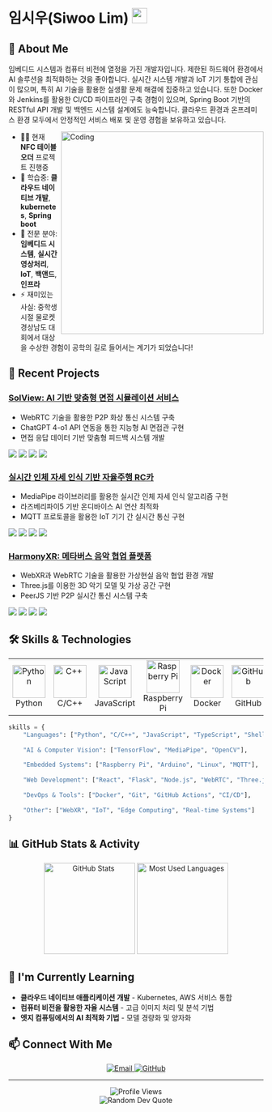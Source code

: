 # 임시우(Siwoo Lim) <img src="https://media.giphy.com/media/hvRJCLFzcasrR4ia7z/giphy.gif" width="30px"/>

## 💫 About Me

임베디드 시스템과 컴퓨터 비전에 열정을 가진 개발자입니다. 제한된 하드웨어 환경에서 AI 솔루션을 최적화하는 것을 좋아합니다. 실시간 시스템 개발과 IoT 기기 통합에 관심이 많으며, 특히 AI 기술을 활용한 실생활 문제 해결에 집중하고 있습니다.
또한 Docker와 Jenkins를 활용한 CI/CD 파이프라인 구축 경험이 있으며, Spring Boot 기반의 RESTful API 개발 및 백엔드 시스템 설계에도 능숙합니다. 클라우드 환경과 온프레미스 환경 모두에서 안정적인 서비스 배포 및 운영 경험을 보유하고 있습니다.

<img align="right" alt="Coding" width="400" src="https://media.giphy.com/media/v1.Y2lkPTc5MGI3NjExNmVhaGlrc2lrYXprM3N1ZnJxZ2R0ZzEyaXJ4bzlkazYzeWY5aHNpaCZlcD12MV9pbnRlcm5hbF9naWZfYnlfaWQmY3Q9Zw/qgQUggAC3Pfv687qPC/giphy.gif">

- 👨‍💻 현재 **NFC 테이블 오더** 프로젝트 진행중
- 🌱 학습중: **클라우드 네이티브 개발**, **kubernetes**, **Spring boot**
- 💬 전문 분야: **임베디드 시스템**, **실시간 영상처리**, **IoT**, **백앤드**, **인프라**
- ⚡ 재미있는 사실: 중학생 시절 물로켓 경상남도 대회에서 대상을 수상한 경험이 공학의 길로 들어서는 계기가 되었습니다!

## 🚀 Recent Projects

### [SolView: AI 기반 맞춤형 면접 시뮬레이션 서비스](https://github.com/sol-view/solview)
- WebRTC 기술을 활용한 P2P 화상 통신 시스템 구축
- ChatGPT 4-o1 API 연동을 통한 지능형 AI 면접관 구현
- 면접 응답 데이터 기반 맞춤형 피드백 시스템 개발
<p><img src="https://img.shields.io/badge/React-61DAFB?style=flat-square&logo=react&logoColor=black"/> <img src="https://img.shields.io/badge/Spring Boot-6DB33F?style=flat-square&logo=springboot&logoColor=white"/> <img src="https://img.shields.io/badge/WebRTC-333333?style=flat-square&logo=webrtc&logoColor=white"/> <img src="https://img.shields.io/badge/OpenAI-412991?style=flat-square&logo=openai&logoColor=white"/></p>

### [실시간 인체 자세 인식 기반 자율주행 RC카](https://github.com/lim-siwoo/RcAct_RcCar)
- MediaPipe 라이브러리를 활용한 실시간 인체 자세 인식 알고리즘 구현
- 라즈베리파이5 기반 온디바이스 AI 연산 최적화
- MQTT 프로토콜을 활용한 IoT 기기 간 실시간 통신 구현
<p><img src="https://img.shields.io/badge/Python-3776AB?style=flat-square&logo=python&logoColor=white"/> <img src="https://img.shields.io/badge/Raspberry Pi-A22846?style=flat-square&logo=raspberrypi&logoColor=white"/> <img src="https://img.shields.io/badge/OpenCV-5C3EE8?style=flat-square&logo=opencv&logoColor=white"/> <img src="https://img.shields.io/badge/MQTT-660066?style=flat-square&logo=mqtt&logoColor=white"/></p>

### [HarmonyXR: 메타버스 음악 협업 플랫폼](https://github.com/HarmonyXR/harmonyxr)
- WebXR과 WebRTC 기술을 활용한 가상현실 음악 협업 환경 개발
- Three.js를 이용한 3D 악기 모델 및 가상 공간 구현
- PeerJS 기반 P2P 실시간 통신 시스템 구축
<p><img src="https://img.shields.io/badge/JavaScript-F7DF1E?style=flat-square&logo=javascript&logoColor=black"/> <img src="https://img.shields.io/badge/Three.js-000000?style=flat-square&logo=threedotjs&logoColor=white"/> <img src="https://img.shields.io/badge/WebXR-000000?style=flat-square&logo=webxr&logoColor=white"/> <img src="https://img.shields.io/badge/WebRTC-333333?style=flat-square&logo=webrtc&logoColor=white"/></p>

## 🛠️ Skills & Technologies

<table>
  <tr>
    <td align="center" width="96">
      <img src="https://techstack-generator.vercel.app/python-icon.svg" alt="Python" width="65" height="65" />
      <br>Python
    </td>
    <td align="center" width="96">
      <img src="https://techstack-generator.vercel.app/cpp-icon.svg" alt="C++" width="65" height="65" />
      <br>C/C++
    </td>
    <td align="center" width="96">
      <img src="https://techstack-generator.vercel.app/js-icon.svg" alt="JavaScript" width="65" height="65" />
      <br>JavaScript
    </td>
    <td align="center" width="96">
      <img src="https://techstack-generator.vercel.app/raspberrypi-icon.svg" alt="Raspberry Pi" width="65" height="65" />
      <br>Raspberry Pi
    </td>
    <td align="center" width="96">
      <img src="https://techstack-generator.vercel.app/docker-icon.svg" alt="Docker" width="65" height="65" />
      <br>Docker
    </td>
    <td align="center" width="96">
      <img src="https://techstack-generator.vercel.app/github-icon.svg" alt="GitHub" width="65" height="65" />
      <br>GitHub
    </td>
  </tr>
</table>

```python
skills = {
    "Languages": ["Python", "C/C++", "JavaScript", "TypeScript", "Shell Script"],
    
    "AI & Computer Vision": ["TensorFlow", "MediaPipe", "OpenCV"],
    
    "Embedded Systems": ["Raspberry Pi", "Arduino", "Linux", "MQTT"],
    
    "Web Development": ["React", "Flask", "Node.js", "WebRTC", "Three.js"],
    
    "DevOps & Tools": ["Docker", "Git", "GitHub Actions", "CI/CD"],
    
    "Other": ["WebXR", "IoT", "Edge Computing", "Real-time Systems"]
}
```

## 📊 GitHub Stats & Activity

<div align="center">
  <img src="https://github-readme-stats.vercel.app/api?username=lim-siwoo&show_icons=true&theme=tokyonight" height="180" alt="GitHub Stats"/>
  <img src="https://github-readme-stats.vercel.app/api/top-langs/?username=lim-siwoo&layout=compact&theme=tokyonight" height="180" alt="Most Used Languages"/>
</div>

## 🔭 I'm Currently Learning

- **클라우드 네이티브 애플리케이션 개발** - Kubernetes, AWS 서비스 통합
- **컴퓨터 비전을 활용한 자율 시스템** - 고급 이미지 처리 및 분석 기법
- **엣지 컴퓨팅에서의 AI 최적화 기법** - 모델 경량화 및 양자화

## 📫 Connect With Me

<div align="center">
  <a href="mailto:siwoo5530@gmail.com">
    <img src="https://img.shields.io/badge/Email-D14836?style=for-the-badge&logo=gmail&logoColor=white" alt="Email"/>
  </a>
  <a href="https://github.com/lim-siwoo">
    <img src="https://img.shields.io/badge/GitHub-100000?style=for-the-badge&logo=github&logoColor=white" alt="GitHub"/>
  </a>
</div>

---

<div align="center">
  <img src="https://komarev.com/ghpvc/?username=lim-siwoo&color=blueviolet&style=for-the-badge" alt="Profile Views"/>
  
  <br/>
  
  <img src="https://quotes-github-readme.vercel.app/api?type=horizontal&theme=tokyonight" alt="Random Dev Quote"/>
</div>
